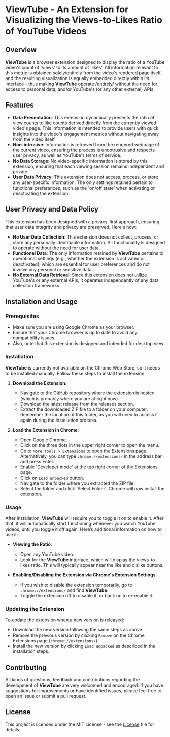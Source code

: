 # ViewTube - An Extension for Visualizing the Views-to-Likes Ratio of YouTube Videos

## Overview

**ViewTube** is a browser extension designed to display the ratio of a YouTube video's count of 'views' to its amount of 'likes'. All information relevant to this metric is obtained solely/entirely from the video's rendered page itself, and the resulting visualization is equally embedded directly within its interface - thus making **ViewTube** operate /entirely/ without the need for access to personal data, and/or YouTube's (or any other external) APIs.

## Features

- **Data Presentation**: This extension dynamically presents the ratio of view counts to like counts derived directly from the currently viewed video's page. This information is intended to provide users with quick insights into the video's engagement metrics without navigating away from the video itself.
- **Non-intrusive**: Information is retrieved from the rendered webpage of the current video, ensuring the process is unobtrusive and respects user privacy, as well as YouTube's terms of service.
- **No Data Storage**: No video-specific information is stored by this extension, ensuring that each viewing session remains independent and private.
- **User Data Privacy**: This extension does not access, process, or store any user-specific information. The only settings retained pertain to functional preferences, such as the 'on/off state' when activating or deactivating the extension.

## User Privacy and Data Policy

This extension has been designed with a privacy-first approach, ensuring that user data integrity and privacy are preserved. Here's how:

- **No User Data Collection**: This extension does not collect, process, or store any personally identifiable information. All functionality is designed to operate without the need for user data.
- **Functional Data**: The only information retained by **ViewTube** pertains to operational settings (e.g., whether the extension is activated or deactivated), which are essential for user preferences and do not involve any personal or sensitive data.
- **No External Data Retrieval**: Since this extension does not utilize YouTube's or any external APIs, it operates independently of any data collection frameworks.

## Installation and Usage

### Prerequisites
- Make sure you are using Google Chrome as your browser.
- Ensure that your Chrome browser is up to date to avoid any compatibility issues.
- Also, note that this extension is designed and intended for desktop view. 

### Installation
**ViewTube** is currently not available on the Chrome Web Store, so it needs to be installed manually. Follow these steps to install the extension:

1. **Download the Extension**:
   - Navigate to the GitHub repository where the extension is hosted (which is probably where you are at right now).
   - Download the latest release from the releases section.
   - Extract the downloaded ZIP file to a folder on your computer. Remember the location of this folder, as you will need to access it again during the installation process.

2. **Load the Extension in Chrome**:
   - Open Google Chrome.
   - Click on the three dots in the upper right corner to open the menu.
   - Go to `More tools > Extensions` to open the Extensions page. Alternatively, you can type `chrome://extensions/` in the address bar and press Enter.
   - Enable 'Developer mode' at the top right corner of the Extensions page.
   - Click on `Load unpacked` button.
   - Navigate to the folder where you extracted the ZIP file.
   - Select the folder and click 'Select Folder'. Chrome will now install the extension.

### Usage
After installation, **ViewTube** will require you to toggle it on to enable it. After that, it will automatically start functioning whenever you watch YouTube videos, until you toggle it off again. Here’s additional information on how to use it:

- **Viewing the Ratio**:
  - Open any YouTube video.
  - Look for the **ViewTube** interface, which will display the views-to-likes ratio. This will typically appear near the like and dislike buttons.
  
- **Enabling/Disabling the Extension via Chrome's Extension Settings**:
  - If you wish to disable the extension temporarily, go to `chrome://extensions/` and find **ViewTube**.
  - Toggle the extension off to disable it, or back on to re-enable it.

### Updating the Extension
To update the extension when a new version is released:
- Download the new version following the same steps as above.
- Remove the previous version by clicking `Remove` on the Chrome Extensions page (`chrome://extensions/`).
- Install the new version by clicking `Load unpacked` as described in the installation steps.

## Contributing

All kinds of questions, feedback and contributions regarding the development of **ViewTube** are very welcomed and encouraged. If you have suggestions for improvements or have identified issues, please feel free to open an issue or submit a pull request.

## License

This project is licensed under the MIT License - see the [License](LICENSE.md) file for details.